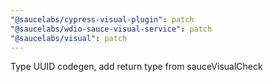 ```yaml
---
"@saucelabs/cypress-visual-plugin": patch
"@saucelabs/wdio-sauce-visual-service": patch
"@saucelabs/visual": patch
---
```


Type UUID codegen, add return type from sauceVisualCheck
